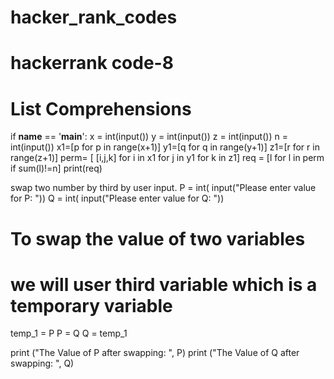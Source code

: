 # hacker_rank_codes
# hackerrank code-8
# List Comprehensions
if __name__ == '__main__':
    x = int(input())
    y = int(input())
    z = int(input())
    n = int(input()) 
    x1=[p for p in range(x+1)]
    y1=[q for q in range(y+1)]
    z1=[r for r in range(z+1)]
    perm= [ [i,j,k] for i in x1 for j in y1 for k in z1]
    req = [l for l in perm if sum(l)!=n]
    print(req)
   
swap two number by third by user input.
P = int( input("Please enter value for P: "))
Q = int( input("Please enter value for Q: "))

# To swap the value of two variables
# we will user third variable which is a temporary variable
temp_1 = P
P = Q
Q = temp_1

print ("The Value of P after swapping: ", P)
print ("The Value of Q after swapping: ", Q)

